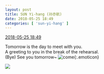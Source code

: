 ```yaml
---
layout: post
title: SUN Yi-hang (孙亦航)
date: 2018-05-25 18:49
categories: [ 'sun-yi-hang' ]
---
```


<div class="weibo-info">
  <a href="https://weibo.com/2565158051/GijcaBywv">2018-05-25 18:49</a>
</div>

Tomorrow is the day to meet with you.  
A greeting to you in the break of the rehearsal.  
(Bye) See you tomorrow~ ![come](https://img.t.sinajs.cn/t4/appstyle/expression/ext/normal/42/2018new_guolai_org.png){:.emoticon}

<!-- more -->

<a href="//wx1.sinaimg.cn/mw690/98e534a3gy1frnrzvlfqjj21o0190ts6.jpg">
  <img class="weibo-pic-preview" src="//wx1.sinaimg.cn/orj360/98e534a3gy1frnrzvlfqjj21o0190ts6.jpg" />
</a>
